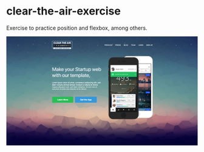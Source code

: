 # clear-the-air-exercise
Exercise to practice position and flexbox, among others.

![desired_output](desired_output.png)
